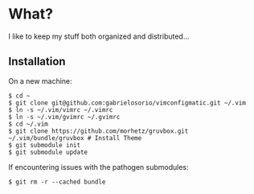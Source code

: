 # What?

I like to keep my stuff both organized and distributed...

## Installation

On a new machine:
```
$ cd ~
$ git clone git@github.com:gabrielosorio/vimconfigmatic.git ~/.vim
$ ln -s ~/.vim/vimrc ~/.vimrc
$ ln -s ~/.vim/gvimrc ~/.gvimrc
$ cd ~/.vim
$ git clone https://github.com/morhetz/gruvbox.git ~/.vim/bundle/gruvbox # Install Theme
$ git submodule init
$ git submodule update
```

If encountering issues with the pathogen submodules:
```
$ git rm -r --cached bundle
```
